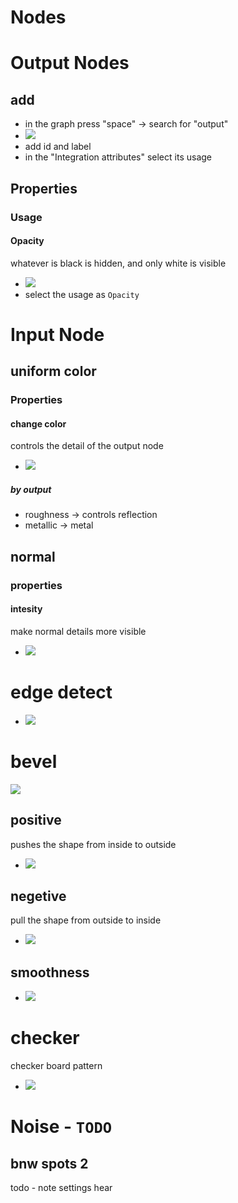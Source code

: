# **Nodes**

# Output Nodes

## add

- in the graph press "space" -> search for "output"
- <img src="./images/nodes/integration-attributes-panel.png">
- add id and label
- in the "Integration attributes" select its usage

## Properties

### Usage

#### Opacity

whatever is black is hidden, and only white is visible

- <img src="./images/nodes/opacity-node-init.png">
- select the usage as `Opacity`

# Input Node

## uniform color

### Properties

#### change color

controls the detail of the output node

- <img src="./images/nodes/set-uniform-color-white.png">

##### by output

- roughness -> controls reflection
- metallic -> metal

## normal

### properties

#### intesity

make normal details more visible

- <img src="./images/nodes/normal-input-node-intensity.png">

# edge detect

- <img src="./images/nodes/edge-detect.png">

# bevel

<img src="./images/nodes/bevel-node.png">

## positive

pushes the shape from inside to outside

- <img src="./images/nodes/bevel-node-positive.gif">

## negetive

pull the shape from outside to inside

- <img src="./images/nodes/bevel-node-negetive.gif">

## smoothness

- <img src="./images/nodes/bevel-node-smoothness.png">

# checker

checker board pattern

- <img src="./images/nodes/checker-board-node-example.png">

# Noise - `TODO`

## bnw spots 2

todo - note settings hear
